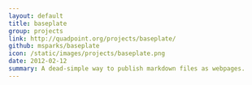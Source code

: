 ```yaml
---
layout: default
title: baseplate
group: projects
link: http://quadpoint.org/projects/baseplate/
github: msparks/baseplate
icon: /static/images/projects/baseplate.png
date: 2012-02-12
summary: A dead-simple way to publish markdown files as webpages.
---
```

